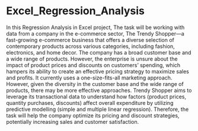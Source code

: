 # Excel_Regression_Analysis
In this Regression Analysis in Excel project, The task will be working with data from a company in the e-commerce sector, The Trendy Shopper—a fast-growing e-commerce business that offers a diverse selection of contemporary products across various categories, including fashion, electronics, and home decor. The company has a broad customer base and a wide range of products. However, the enterprise is unsure about the impact of product prices and discounts on customers’ spending, which hampers its ability to create an effective pricing strategy to maximize sales and profits. It currently uses a one-size-fits-all marketing approach. However, given the diversity in the customer base and the wide range of products, there may be more effective approaches. Trendy Shopper aims to leverage its transactional data to understand how factors (product prices, quantity purchases, discounts) affect overall expenditure by utilizing predictive modelling (simple and multiple linear regression). Therefore, the task will help the company optimize its pricing and discount strategies, potentially increasing sales and customer satisfaction.

